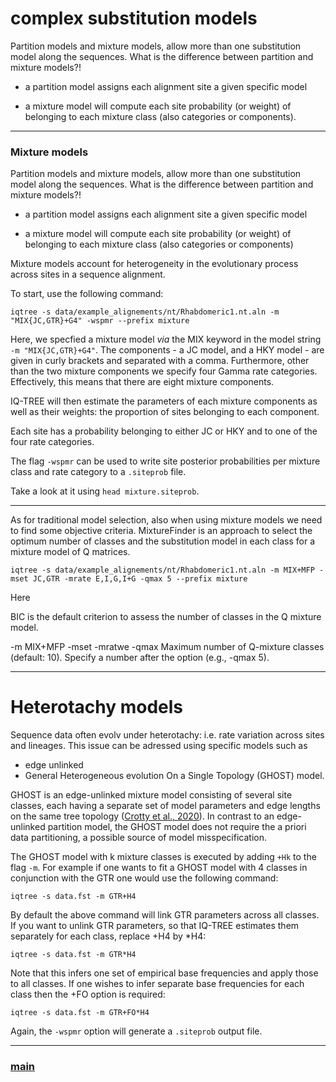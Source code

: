 # complex substitution models 

Partition models and mixture models, allow more than one substitution model along the sequences. What is the difference between partition and mixture models?!

- a partition model assigns each alignment site a given specific model

- a mixture model will compute  each site probability (or weight) of belonging to each mixture class (also categories or components).

--- 

### Mixture models

Partition models and mixture models, allow more than one substitution model along the sequences. What is the difference between partition and mixture models?!

- a partition model assigns each alignment site a given specific model

- a mixture model will compute  each site probability (or weight) of belonging to each mixture class (also categories or components)

 Mixture models account for heterogeneity in the evolutionary process across sites in a sequence alignment.

To start, use the following command:

```iqtree -s data/example_alignements/nt/Rhabdomeric1.nt.aln -m "MIX{JC,GTR}+G4" -wspmr --prefix mixture```

Here, we specfied  a mixture model _via_ the MIX keyword in the model string ```-m "MIX{JC,GTR}+G4"```. The components - a JC model, and a HKY model - are given in curly brackets and separated with a comma. Furthermore, other than the two mixture components we specify four Gamma rate categories. Effectively, this means that there are eight mixture components. 

IQ-TREE will then estimate the parameters of each mixture components as well as their weights: the proportion of sites belonging to each component.

Each site has a probability belonging to either JC or HKY and to one of the four rate categories.

The flag ```-wspmr``` can be used to write site posterior probabilities per mixture class and rate category to a ```.siteprob``` file.

Take a look at it using ```head mixture.siteprob```.

---

As for traditional model selection, also when using mixture models we need to find some objective criteria. MixtureFinder is an approach to select the optimum number of classes and the substitution model in each class for a mixture model of Q matrices. 

```iqtree -s data/example_alignements/nt/Rhabdomeric1.nt.aln -m MIX+MFP -mset JC,GTR -mrate E,I,G,I+G -qmax 5 --prefix mixture```

Here 

BIC is the default criterion to assess the number of classes in the Q mixture model. 

-m MIX+MFP
-mset 
-mratwe
-qmax	Maximum number of Q-mixture classes (default: 10). Specify a number after the option (e.g., -qmax 5).

---

# Heterotachy models

Sequence data often evolv under heterotachy: i.e. rate variation across sites and lineages. This issue can be adressed using specific models such as 

- edge unlinked 
- General Heterogeneous evolution On a Single Topology (GHOST) model. 

GHOST is an edge-unlinked mixture model consisting of several site classes, each having a separate set of model parameters and edge lengths on the same tree topology ([Crotty et al., 2020](https://academic.oup.com/sysbio/article-abstract/69/2/249/5541793?redirectedFrom=fulltext)). In contrast to an edge-unlinked partition model, the GHOST model does not require the a priori data partitioning, a possible source of model misspecification.

The GHOST model with k mixture classes is executed by adding ```+Hk``` to the flag ```-m```. For example if one wants to fit a GHOST model with 4 classes in conjunction with the GTR one would use the following command:

```iqtree -s data.fst -m GTR+H4```

By default the above command will link GTR parameters across all classes. If you want to unlink GTR parameters, so that IQ-TREE estimates them separately for each class, replace +H4 by *H4:

```iqtree -s data.fst -m GTR*H4```

Note that this infers one set of empirical base frequencies and apply those to all classes. If one wishes to infer separate base frequencies for each class then the +FO option is required:

```iqtree -s data.fst -m GTR+FO*H4```

Again, the ```-wspmr``` option will generate a ```.siteprob``` output file. 

---

### [main](https://github.com/for-giobbe/MP25/tree/main)